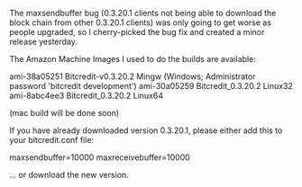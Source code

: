 The maxsendbuffer bug (0.3.20.1 clients not being able to download the block chain from other 0.3.20.1 clients) was only going to get
worse as people upgraded, so I cherry-picked the bug fix and created a minor release yesterday.

The Amazon Machine Images I used to do the builds are available:

  ami-38a05251   Bitcredit-v0.3.20.2 Mingw    (Windows; Administrator password 'bitcredit development')
  ami-30a05259   Bitcredit_0.3.20.2 Linux32
  ami-8abc4ee3   Bitcredit_0.3.20.2 Linux64

(mac build will be done soon)

If you have already downloaded version 0.3.20.1, please either add this to your bitcredit.conf file:

  maxsendbuffer=10000
  maxreceivebuffer=10000

... or download the new version.
